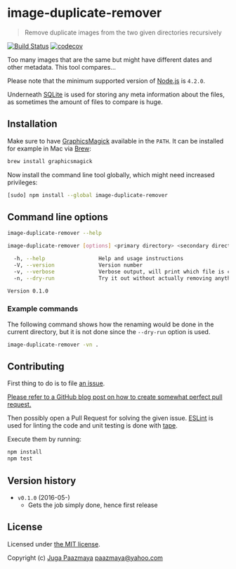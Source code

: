 # image-duplicate-remover

> Remove duplicate images from the two given directories recursively

[![Build Status](https://travis-ci.org/paazmaya/image-duplicate-remover.svg?branch=master)](https://travis-ci.org/paazmaya/image-duplicate-remover)
[![codecov](https://codecov.io/gh/paazmaya/image-duplicate-remover/branch/master/graph/badge.svg)](https://codecov.io/gh/paazmaya/image-duplicate-remover)

Too many images that are the same but might have different dates and other metadata.
This tool compares...

Please note that the minimum supported version of [Node.js](https://nodejs.org/en/) is `4.2.0`.

Underneath [SQLite](https://github.com/mapbox/node-sqlite3) is used for storing any meta information about the files, as sometimes the amount of files to compare is huge.

## Installation

Make sure to have [GraphicsMagick](http://www.graphicsmagick.org/) available in the `PATH`.
It can be installed for example in Mac via [Brew](http://brew.sh):

```sh
brew install graphicsmagick
```

Now install the command line tool globally, which might need increased privileges:

```sh
[sudo] npm install --global image-duplicate-remover
```


## Command line options

```sh
image-duplicate-remover --help
```

```sh
image-duplicate-remover [options] <primary directory> <secondary directory>

  -h, --help                 Help and usage instructions
  -V, --version              Version number
  -v, --verbose              Verbose output, will print which file is currently being processed
  -n, --dry-run              Try it out without actually removing anything

Version 0.1.0
```

### Example commands

The following command shows how the renaming would be done in the current directory, but it is
not done since the `--dry-run` option is used.

```sh
image-duplicate-remover -vn .
```

## Contributing

First thing to do is to file [an issue](https://github.com/paazmaya/image-duplicate-remover/issues).

[Please refer to a GitHub blog post on how to create somewhat perfect pull request.](https://github.com/blog/1943-how-to-write-the-perfect-pull-request "How to write the perfect pull request")

Then possibly open a Pull Request for solving the given issue.
[ESLint](http://eslint.org) is used for linting the code and unit testing is done with [tape](https://github.com/substack/tape).

Execute them by running:

```sh
npm install
npm test
```

## Version history

* `v0.1.0` (2016-05-)
    - Gets the job simply done, hence first release

## License

Licensed under [the MIT license](LICENSE).

Copyright (c) [Juga Paazmaya](http://paazmaya.fi) <paazmaya@yahoo.com>

